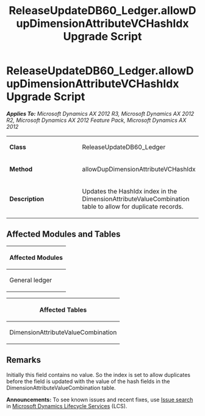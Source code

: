 ﻿---
title: ReleaseUpdateDB60_Ledger.allowDupDimensionAttributeVCHashIdx Upgrade Script
TOCTitle: ReleaseUpdateDB60_Ledger.allowDupDimensionAttributeVCHashIdx Upgrade Script
ms:assetid: 4e817a2a-42b5-bb55-5469-49d20064fe6a
ms:mtpsurl: https://msdn.microsoft.com/en-us/library/JJ685466(v=AX.60)
ms:contentKeyID: 49708170
ms.date: 05/18/2015
mtps_version: v=AX.60
---

# ReleaseUpdateDB60\_Ledger.allowDupDimensionAttributeVCHashIdx Upgrade Script 


_**Applies To:** Microsoft Dynamics AX 2012 R3, Microsoft Dynamics AX 2012 R2, Microsoft Dynamics AX 2012 Feature Pack, Microsoft Dynamics AX 2012_

<table>
<colgroup>
<col style="width: 50%" />
<col style="width: 50%" />
</colgroup>
<tbody>
<tr class="odd">
<td><p><strong>Class</strong></p></td>
<td><p>ReleaseUpdateDB60_Ledger</p></td>
</tr>
<tr class="even">
<td><p><strong>Method</strong></p></td>
<td><p>allowDupDimensionAttributeVCHashIdx</p></td>
</tr>
<tr class="odd">
<td><p><strong>Description</strong></p></td>
<td><p>Updates the HashIdx index in the DimensionAttributeValueCombination table to allow for duplicate records.</p></td>
</tr>
</tbody>
</table>


## Affected Modules and Tables

<table>
<colgroup>
<col style="width: 100%" />
</colgroup>
<thead>
<tr class="header">
<th><p>Affected Modules</p></th>
</tr>
</thead>
<tbody>
<tr class="odd">
<td><p>General ledger</p></td>
</tr>
</tbody>
</table>


<table>
<colgroup>
<col style="width: 100%" />
</colgroup>
<thead>
<tr class="header">
<th><p>Affected Tables</p></th>
</tr>
</thead>
<tbody>
<tr class="odd">
<td><p>DimensionAttributeValueCombination</p></td>
</tr>
</tbody>
</table>


## Remarks

Initially this field contains no value. So the index is set to allow duplicates before the field is updated with the value of the hash fields in the DimensionAttributeValueCombination table.

  
**Announcements:** To see known issues and recent fixes, use [Issue search](http://go.microsoft.com/fwlink/?linkid=389258) in [Microsoft Dynamics Lifecycle Services](http://go.microsoft.com/fwlink/?linkid=306505) (LCS).


